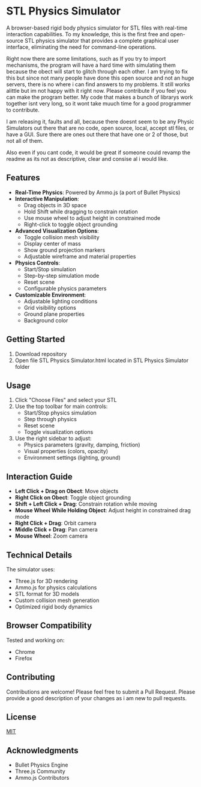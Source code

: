 # STL Physics Simulator

A browser-based rigid body physics simulator for STL files with real-time interaction capabilities. To my knowledge, this is the first free and open-source STL physics simulator that provides a complete graphical user interface, eliminating the need for command-line operations.

Right now there are some limitations, such as If you try to import mechanisms, the program will have a hard time with simulating them because the obect will start to glitch through each other. I am trying to fix this but since not many people have done this open source and not an huge servers, there is no where i can find answers to my problems. It still works alittle but im not happy with it right now. Please contribute if you feel you can make the program better. My code that makes a bunch of librarys work together isnt very long, so it wont take muuch time for a good programmer to contribute.

I am releasing it, faults and all, because there doesnt seem to be any Physic Simulators out there that are no code, open source, local, accept stl files, or have a GUI. Sure there are ones out there that have one or 2 of those, but not all of them.

Also even if you cant code, it would be great if someone could revamp the readme as its not as descriptive, clear and consise al i would like.

## Features

- **Real-Time Physics**: Powered by Ammo.js (a port of Bullet Physics)
- **Interactive Manipulation**: 
  - Drag objects in 3D space
  - Hold Shift while dragging to constrain rotation
  - Use mouse wheel to adjust height in constrained mode
  - Right-click to toggle object grounding
- **Advanced Visualization Options**:
  - Toggle collision mesh visibility
  - Display center of mass
  - Show ground projection markers
  - Adjustable wireframe and material properties
- **Physics Controls**:
  - Start/Stop simulation
  - Step-by-step simulation mode
  - Reset scene
  - Configurable physics parameters
- **Customizable Environment**:
  - Adjustable lighting conditions
  - Grid visibility options
  - Ground plane properties
  - Background color

## Getting Started

1. Download repository
2. Open file STL Physics Simulator.html located in STL Physics Simulator folder

## Usage

1. Click "Choose Files" and select your STL
2. Use the top toolbar for main controls:
   - Start/Stop physics simulation
   - Step through physics
   - Reset scene
   - Toggle visualization options
3. Use the right sidebar to adjust:
   - Physics parameters (gravity, damping, friction)
   - Visual properties (colors, opacity)
   - Environment settings (lighting, ground)

## Interaction Guide

- **Left Click + Drag on Obect**: Move objects
- **Right Click on Obect**: Toggle object grounding
- **Shift + Left Click + Drag**: Constrain rotation while moving
- **Mouse Wheel While Holding Object**: Adjust height in constrained drag mode
- **Right Click + Drag**: Orbit camera
- **Middle Click + Drag**: Pan camera
- **Mouse Wheel**: Zoom camera

## Technical Details

The simulator uses:
- Three.js for 3D rendering
- Ammo.js for physics calculations
- STL format for 3D models
- Custom collision mesh generation
- Optimized rigid body dynamics

## Browser Compatibility

Tested and working on:
- Chrome
- Firefox

## Contributing

Contributions are welcome! Please feel free to submit a Pull Request. Please provide a good description of your changes as i am new to pull requests.

## License

[MIT](https://choosealicense.com/licenses/mit/)

## Acknowledgments

- Bullet Physics Engine
- Three.js Community
- Ammo.js Contributors
